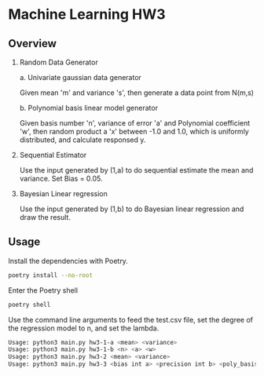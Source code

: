 # Machine Learning HW3

## Overview
1. Random Data Generator

    a. Univariate gaussian data generator
    
      Given mean 'm' and variance 's', then generate a data point from N(m,s)
      
    b. Polynomial basis linear model generator
    
      Given basis number 'n', variance of error 'a' and Polynomial coefficient 'w', then random product a 'x' between -1.0 and 1.0, which is uniformly distributed, and calculate responsed y.

2. Sequential Estimator 

    Use the input generated by (1,a) to do sequential estimate the mean and variance. Set Bias = 0.05.
3. Bayesian Linear regression

    Use the input generated by (1,b) to do Bayesian linear regression and draw the result.

## Usage

Install the dependencies with Poetry.

``` bash
poetry install --no-root
```

Enter the Poetry shell

``` bash
poetry shell
```

Use the command line arguments to feed the test.csv file, set the degree of the regression model to n, and set the lambda.

``` bash
Usage: python3 main.py hw3-1-a <mean> <variance>
Usage: python3 main.py hw3-1-b <n> <a> <w>
Usage: python3 main.py hw3-2 <mean> <variance>
Usage: python3 main.py hw3-3 <bias int a> <precision int b> <poly_basis int n> <init_prior array w>
```
